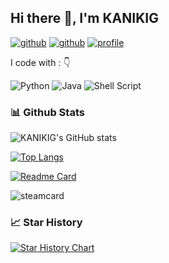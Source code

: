 

## Hi there 👋, I'm KANIKIG
[![github](https://img.shields.io/badge/Telegram-2CA5E0?style=for-the-badge&logo=telegram&logoColor=white)](https://t.me/kanikig)
[![github](https://img.shields.io/badge/KANIKIG-12100E.svg?style=for-the-badge&logo=github&logoColor=white)](https://github.com/KANIKIG/)
[![profile](https://komarev.com/ghpvc/?username=KANIKIG&label=PROFILE+VIEWS&style=for-the-badge&color=brightgreen)](https://github.com/KANIKIG)

I code with : 👇

![Python](https://img.shields.io/badge/python-3670A0?style=for-the-badge&logo=python&logoColor=ffdd54)
![Java](https://img.shields.io/badge/java-%23ED8B00.svg?style=for-the-badge&logo=java&logoColor=white)
![Shell Script](https://img.shields.io/badge/shell_script-%23121011.svg?style=for-the-badge&logo=gnu-bash&logoColor=white)

### 📊 Github Stats

![KANIKIG's GitHub stats](https://github-readme-stats.vercel.app/api?username=KANIKIG&count_private=true&show_icons=true&theme=tokyonight)

[![Top Langs](https://github-readme-stats.vercel.app/api/top-langs/?username=KANIKIG&layout=compact&theme=tokyonight&hide=Jupyter%20Notebook,NASL,Makefile)](https://github.com/anuraghazra/github-readme-stats)

[![Readme Card](https://github-readme-stats.vercel.app/api/pin/?username=KANIKIG&repo=Multi-EasyGost&theme=tokyonight)](https://github.com/anuraghazra/github-readme-stats)

![steamcard](https://steamcard.vercel.app/card/76561198840426561/badge,group)

### 📈 Star History

[![Star History Chart](https://api.star-history.com/svg?repos=KANIKIG/Multi-EasyGost&type=Date)](https://star-history.com/#KANIKIG/Multi-EasyGost&Date)


<!--
**KANIKIG/KANIKIG** is a ✨ _special_ ✨ repository because its `README.md` (this file) appears on your GitHub profile.

Here are some ideas to get you started:

- 🔭 I’m currently working on ...
- 🌱 I’m currently learning ...
- 👯 I’m looking to collaborate on ...
- 🤔 I’m looking for help with ...
- 💬 Ask me about ...
- 📫 How to reach me: ...
- 😄 Pronouns: ...
- ⚡ Fun fact: ...
-->
